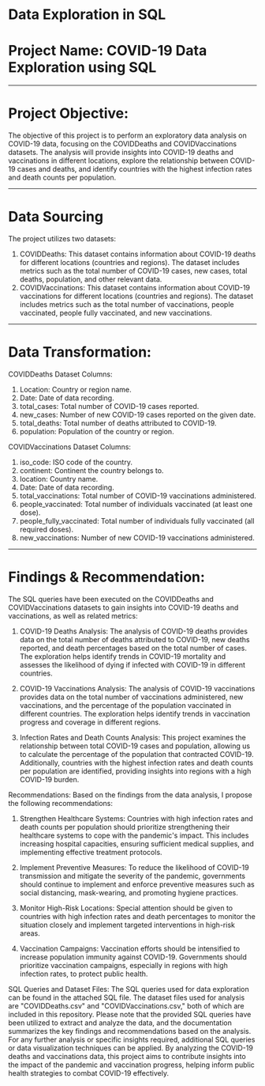 # Data Exploration in SQL
#  Project Name: COVID-19 Data Exploration using SQL


----
# Project Objective: 
The objective of this project is to perform an exploratory data analysis on COVID-19 data, focusing on the COVIDDeaths and COVIDVaccinations datasets. The analysis will provide insights into COVID-19 deaths and vaccinations in different locations, explore the relationship between COVID-19 cases and deaths, and identify countries with the highest infection rates and death counts per population.



-----
# Data Sourcing
The project utilizes two datasets:
1. COVIDDeaths: This dataset contains information about COVID-19 deaths for different locations (countries and regions). The dataset includes metrics such as the total number of COVID-19 cases, new cases, total deaths, population, and other relevant data.
2. COVIDVaccinations: This dataset contains information about COVID-19 vaccinations for different locations (countries and regions). The dataset includes metrics such as the total number of vaccinations, people vaccinated, people fully vaccinated, and new vaccinations.



----
# Data Transformation:

COVIDDeaths Dataset Columns:
1. Location: Country or region name.
2. Date: Date of data recording.
3. total_cases: Total number of COVID-19 cases reported.
4. new_cases: Number of new COVID-19 cases reported on the given date.
5. total_deaths: Total number of deaths attributed to COVID-19.
6. population: Population of the country or region.

COVIDVaccinations Dataset Columns:
1. iso_code: ISO code of the country.
2. continent: Continent the country belongs to.
3. location: Country name.
4. Date: Date of data recording.
5. total_vaccinations: Total number of COVID-19 vaccinations administered.
6. people_vaccinated: Total number of individuals vaccinated (at least one dose).
7. people_fully_vaccinated: Total number of individuals fully vaccinated (all required doses).
8. new_vaccinations: Number of new COVID-19 vaccinations administered.




----
# Findings & Recommendation:
The SQL queries have been executed on the COVIDDeaths and COVIDVaccinations datasets to gain insights into COVID-19 deaths and vaccinations, as well as related metrics:

1. COVID-19 Deaths Analysis:
    The analysis of COVID-19 deaths provides data on the total number of deaths attributed to COVID-19, new deaths reported, and death percentages based on the total number of cases.
   The exploration helps identify trends in COVID-19 mortality and assesses the likelihood of dying if infected with COVID-19 in different countries.

2. COVID-19 Vaccinations Analysis:
  The analysis of COVID-19 vaccinations provides data on the total number of vaccinations administered, new vaccinations, and the percentage of the population vaccinated in different countries.
   The exploration helps identify trends in vaccination progress and coverage in different regions.

3. Infection Rates and Death Counts Analysis:
   This project examines the relationship between total COVID-19 cases and population, allowing us to calculate the percentage of the population that contracted COVID-19.
  Additionally, countries with the highest infection rates and death counts per population are identified, providing insights into regions with a high COVID-19 burden.

Recommendations:
Based on the findings from the data analysis, I propose the following recommendations:

1. Strengthen Healthcare Systems: Countries with high infection rates and death counts per population should prioritize strengthening their healthcare systems to cope with the pandemic's impact. This includes increasing hospital capacities, ensuring sufficient medical supplies, and implementing effective treatment protocols.

2. Implement Preventive Measures: To reduce the likelihood of COVID-19 transmission and mitigate the severity of the pandemic, governments should continue to implement and enforce preventive measures such as social distancing, mask-wearing, and promoting hygiene practices.

3. Monitor High-Risk Locations: Special attention should be given to countries with high infection rates and death percentages to monitor the situation closely and implement targeted interventions in high-risk areas.

4. Vaccination Campaigns: Vaccination efforts should be intensified to increase population immunity against COVID-19. Governments should prioritize vaccination campaigns, especially in regions with high infection rates, to protect public health.

SQL Queries and Dataset Files:
The SQL queries used for data exploration can be found in the attached SQL file. The dataset files used for analysis are "COVIDDeaths.csv" and "COVIDVaccinations.csv," both of which are included in this repository.
Please note that the provided SQL queries have been utilized to extract and analyze the data, and the documentation summarizes the key findings and recommendations based on the analysis.
For any further analysis or specific insights required, additional SQL queries or data visualization techniques can be applied. 
By analyzing the COVID-19 deaths and vaccinations data, this project aims to contribute insights into the impact of the pandemic and vaccination progress, helping inform public health strategies to combat COVID-19 effectively.


  



